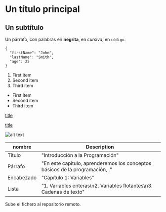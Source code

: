 # Un título principal
## Un subtítulo
Un párrafo, con palabras en **negrita**, en *cursiva*, en `código`.
```
{
  "firstName": "John",
  "lastName": "Smith",
  "age": 25
}
``` 
1. First item
2. Second item
3. Third item
- First item
- Second item
- Third item
  
[title](https://www.hackcs.uj.es)

[title](https://github.com/aluher6648/repo_IWA_pabloherrera/blob/main/README.md)

![alt text](image.jpg)


| nombre      | Description          |
|-------------|----------------------|
| Título      | "Introducción a la Programación" |
| Párrafo     | "En este capítulo, aprenderemos los conceptos básicos de la programación, ." |
| Encabezado  | "Capítulo 1: Variables" |
| Lista       | "1. Variables enteras\n2. Variables flotantes\n3. Cadenas de texto" |

Sube el fichero al repositorio remoto.

